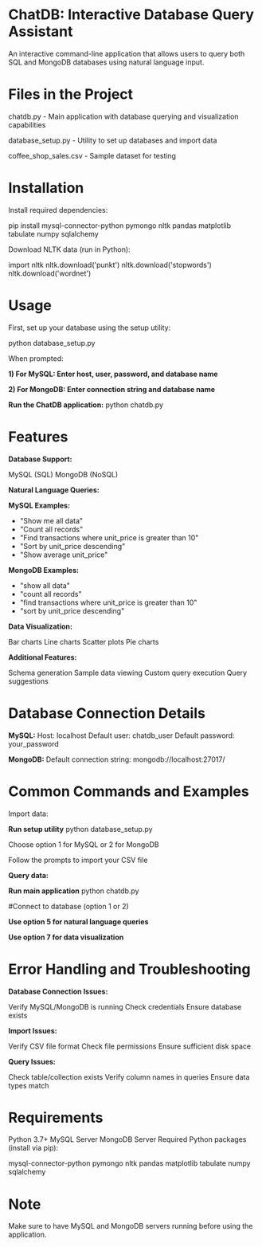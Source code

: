 # ChatDB: Interactive Database Query Assistant
An interactive command-line application that allows users to query both SQL and MongoDB databases using natural language input.

# Files in the Project

chatdb.py - Main application with database querying and visualization capabilities

database_setup.py - Utility to set up databases and import data

coffee_shop_sales.csv - Sample dataset for testing

# Installation

Install required dependencies:

pip install mysql-connector-python pymongo nltk pandas matplotlib tabulate numpy sqlalchemy

Download NLTK data (run in Python):

import nltk
nltk.download('punkt')
nltk.download('stopwords')
nltk.download('wordnet')

# Usage

First, set up your database using the setup utility:

python database_setup.py

When prompted:

**1) For MySQL: Enter host, user, password, and database name**

**2) For MongoDB: Enter connection string and database name**


**Run the ChatDB application:**
python chatdb.py

# Features

**Database Support:**

MySQL (SQL)
MongoDB (NoSQL)

**Natural Language Queries:**

**MySQL Examples:**

- "Show me all data"
- "Count all records"
- "Find transactions where unit_price is greater than 10"
- "Sort by unit_price descending"
- "Show average unit_price"

**MongoDB Examples:**

- "show all data"
- "count all records"
- "find transactions where unit_price is greater than 10"
- "sort by unit_price descending"

**Data Visualization:**

Bar charts
Line charts
Scatter plots
Pie charts


**Additional Features:**


Schema generation
Sample data viewing
Custom query execution
Query suggestions

# Database Connection Details

**MySQL:**
Host: localhost
Default user: chatdb_user
Default password: your_password

**MongoDB:**
Default connection string: mongodb://localhost:27017/

# Common Commands and Examples

Import data:


**Run setup utility**
python database_setup.py

Choose option 1 for MySQL or 2 for MongoDB

Follow the prompts to import your CSV file

**Query data:**

**Run main application**
python chatdb.py

#Connect to database (option 1 or 2)

**Use option 5 for natural language queries**

**Use option 7 for data visualization**

# Error Handling and Troubleshooting

**Database Connection Issues:**


Verify MySQL/MongoDB is running
Check credentials
Ensure database exists


**Import Issues:**


Verify CSV file format
Check file permissions
Ensure sufficient disk space


**Query Issues:**


Check table/collection exists
Verify column names in queries
Ensure data types match

# Requirements

Python 3.7+
MySQL Server
MongoDB Server
Required Python packages (install via pip):

mysql-connector-python
pymongo
nltk
pandas
matplotlib
tabulate
numpy
sqlalchemy



# Note
Make sure to have MySQL and MongoDB servers running before using the application.
